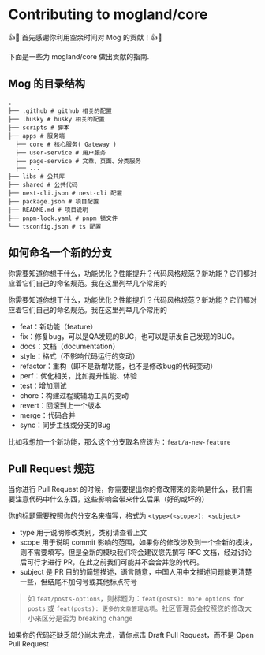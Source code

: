 # Contributing to mogland/core

👍🎉 首先感谢你利用空余时间对 Mog 的贡献！👍🎉

下面是一些为 mogland/core 做出贡献的指南.

## Mog 的目录结构

```
.
├── .github # github 相关的配置
├── .husky # husky 相关的配置
├── scripts # 脚本
├── apps # 服务端
  ├── core # 核心服务( Gateway )
  ├── user-service # 用户服务
  ├── page-service # 文章、页面、分类服务
  ├── ...
├── libs # 公共库
├── shared # 公共代码
├── nest-cli.json # nest-cli 配置
├── package.json # 项目配置
├── README.md # 项目说明
├── pnpm-lock.yaml # pnpm 锁文件
└── tsconfig.json # ts 配置
```

## 如何命名一个新的分支

你需要知道你想干什么，功能优化？性能提升？代码风格规范？新功能？它们都对应着它们自己的命名规范。我在这里列举几个常用的

你需要知道你想干什么，功能优化？性能提升？代码风格规范？新功能？它们都对应着它们自己的命名规范。我在这里列举几个常用的

- feat：新功能（feature）
- fix：修复bug，可以是QA发现的BUG，也可以是研发自己发现的BUG。
- docs：文档（documentation）
- style：格式（不影响代码运行的变动）
- refactor：重构（即不是新增功能，也不是修改bug的代码变动）
- perf：优化相关，比如提升性能、体验
- test：增加测试
- chore：构建过程或辅助工具的变动
- revert：回滚到上一个版本
- merge：代码合并
- sync：同步主线或分支的Bug

比如我想加一个新功能，那么这个分支取名应该为：`feat/a-new-feature`

## Pull Request 规范

当你进行 Pull Request 的时候，你需要提出你的修改带来的影响是什么，我们需要注意代码中什么东西，这些影响会带来什么后果（好的或坏的）

你的标题需要按照你的分支名来描写，格式为 `<type>(<scope>): <subject>`

- type 用于说明修改类别，类别请查看上文
- scope 用于说明 commit 影响的范围，如果你的修改涉及到一个全新的模块，则不需要填写。但是全新的模块我们将会建议您先撰写 RFC 文档，经过讨论后可行才进行 PR，在此之前我们可能并不会合并您的代码。
- subject 是 PR 目的的简短描述，语言随意，中国人用中文描述问题能更清楚一些，但结尾不加句号或其他标点符号

> 如 `feat/posts-options`，则标题为：`feat(posts): more options for posts` 或 `feat(posts): 更多的文章管理选项`。社区管理员会按照您的修改大小来区分是否为 breaking change

如果你的代码还缺乏部分尚未完成，请你点击 Draft Pull Request，而不是 Open Pull Request
